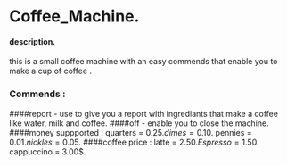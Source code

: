 # Coffee_Machine.
#### description.
this is a small coffee machine with an easy commends that enable you to make a cup of coffee .
### Commends :
####report - use to give you a report with ingrediants that make a coffee like water, milk and coffee.
####off - enable you to close the machine.
####money suppported : 
  quarters = 0.25$. 
  dimes = 0.10$.
  pennies = 0.01$.  
  nickles = 0.05$.
####coffee price :
  latte  = 2.50$.
  Espresso = 1.50$.
  cappuccino = 3.00$.
  
